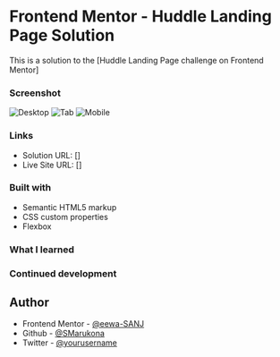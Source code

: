 # Frontend Mentor - Huddle Landing Page Solution

This is a solution to the [Huddle Landing Page challenge on Frontend Mentor]

### Screenshot

![Desktop]()
![Tab]()
![Mobile]()

### Links

- Solution URL: []
- Live Site URL: []

### Built with

- Semantic HTML5 markup
- CSS custom properties
- Flexbox

### What I learned


### Continued development


## Author
- Frontend Mentor - [@eewa-SANJ](https://www.frontendmentor.io/profile/eewa-SANJ)
- Github - [@SMarukona](https://github.com/SMarukona)
- Twitter - [@yourusername](https://www.twitter.com/yourusername)



